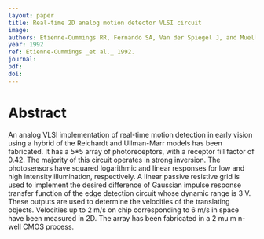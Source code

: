 ```yaml
---
layout: paper
title: Real-time 2D analog motion detector VLSI circuit
image:
authors: Etienne-Cummings RR, Fernando SA, Van der Spiegel J, and Mueller P.
year: 1992
ref: Etienne-Cummings _et al._ 1992.
journal: 
pdf: 
doi: 
---
```


# Abstract
An analog VLSI implementation of real-time motion detection in early vision using a hybrid of the Reichardt and Ullman-Marr models has been fabricated. It has a 5*5 array of photoreceptors, with a receptor fill factor of 0.42. The majority of this circuit operates in strong inversion. The photosensors have squared logarithmic and linear responses for low and high intensity illumination, respectively. A linear passive resistive grid is used to implement the desired difference of Gaussian impulse response transfer function of the edge detection circuit whose dynamic range is 3 V. These outputs are used to determine the velocities of the translating objects. Velocities up to 2 m/s on chip corresponding to 6 m/s in space have been measured in 2D. The array has been fabricated in a 2 mu m n-well CMOS process.

